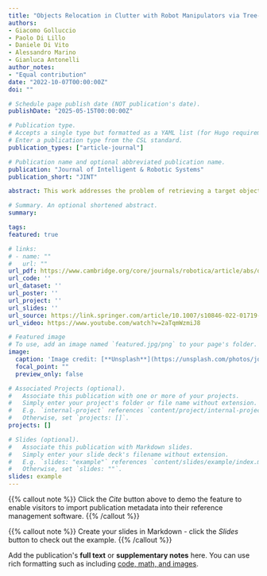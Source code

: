 ```yaml
---
title: "Objects Relocation in Clutter with Robot Manipulators via Tree-based Q-Learning Algorithm"
authors:
- Giacomo Golluccio
- Paolo Di Lillo
- Daniele Di Vito
- Alessandro Marino
- Gianluca Antonelli
author_notes:
- "Equal contribution"
date: "2022-10-07T00:00:00Z"
doi: ""

# Schedule page publish date (NOT publication's date).
publishDate: "2025-05-15T00:00:00Z"

# Publication type.
# Accepts a single type but formatted as a YAML list (for Hugo requirements).
# Enter a publication type from the CSL standard.
publication_types: ["article-journal"]

# Publication name and optional abbreviated publication name.
publication: "Journal of Intelligent & Robotic Systems"
publication_short: "JINT"

abstract: This work addresses the problem of retrieving a target object from cluttered environment using a robot manipulator. In the details, the proposed solution relies on a Task and Motion Planning approach based on a two-level architecture - the high-level is a Task Planner aimed at finding the optimal objects sequence to relocate, according to a metric based on the objects weight; the low-level is a Motion Planner in charge of planning the end-effector path for reaching the specific objects taking into account the robot physical constraints. The high-level task planner is a Reinforcement Learning agent, trained using the information coming from the low-level Motion Planner. In this work we consider the Q-Tree algorithm, which is based on a dynamic tree structure inspired by the Q-learning technique. Three different RL-policies with two kinds of tree exploration techniques (Breadth and Depth) are compared in simulation scenarios with different complexity. Moreover, the proposed learning methods are experimentally validated in a real scenario by adopting a KINOVA Jaco 7-DoFs robot manipulator.

# Summary. An optional shortened abstract.
summary: 

tags: 
featured: true

# links:
# - name: ""
#   url: ""
url_pdf: https://www.cambridge.org/core/journals/robotica/article/abs/deep-learningbased-collision-detection-framework-for-robot-tasks-in-clutter/FE07A6D9E4E35A0116A76AEB26C6E6F0
url_code: ''
url_dataset: ''
url_poster: ''
url_project: ''
url_slides: ''
url_source: https://link.springer.com/article/10.1007/s10846-022-01719-9
url_video: https://www.youtube.com/watch?v=2aTqmWzmiJ8

# Featured image
# To use, add an image named `featured.jpg/png` to your page's folder. 
image:
  caption: 'Image credit: [**Unsplash**](https://unsplash.com/photos/jdD8gXaTZsc)'
  focal_point: ""
  preview_only: false

# Associated Projects (optional).
#   Associate this publication with one or more of your projects.
#   Simply enter your project's folder or file name without extension.
#   E.g. `internal-project` references `content/project/internal-project/index.md`.
#   Otherwise, set `projects: []`.
projects: []

# Slides (optional).
#   Associate this publication with Markdown slides.
#   Simply enter your slide deck's filename without extension.
#   E.g. `slides: "example"` references `content/slides/example/index.md`.
#   Otherwise, set `slides: ""`.
slides: example
---
```


{{% callout note %}}
Click the *Cite* button above to demo the feature to enable visitors to import publication metadata into their reference management software.
{{% /callout %}}

{{% callout note %}}
Create your slides in Markdown - click the *Slides* button to check out the example.
{{% /callout %}}

Add the publication's **full text** or **supplementary notes** here. You can use rich formatting such as including [code, math, and images](https://docs.hugoblox.com/content/writing-markdown-latex/).
